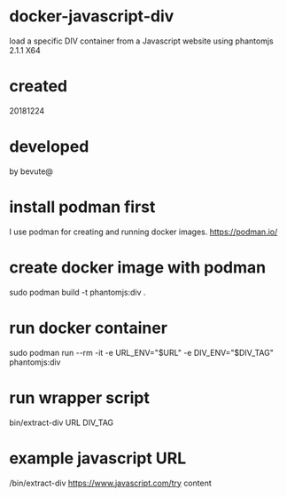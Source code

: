 # docker-javascript-div
load a specific DIV container from a Javascript website using phantomjs 2.1.1 X64

# created
20181224

# developed
by bevute@

# install podman first
I use podman for creating and running docker images.
https://podman.io/

# create docker image with podman
sudo podman build -t phantomjs:div .

# run docker container
sudo podman run --rm -it -e URL_ENV="$URL" -e DIV_ENV="$DIV_TAG" phantomjs:div

# run wrapper script
bin/extract-div URL DIV_TAG

# example javascript URL
/bin/extract-div https://www.javascript.com/try content

